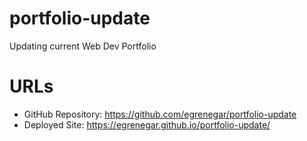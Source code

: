 # portfolio-update
Updating current Web Dev Portfolio

# URLs
* GitHub Repository: https://github.com/egrenegar/portfolio-update
* Deployed Site: https://egrenegar.github.io/portfolio-update/
